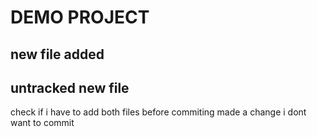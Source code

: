 # DEMO PROJECT

## new file added
## untracked new file

check if i have to add both files before commiting 
made a change i dont want to commit 
